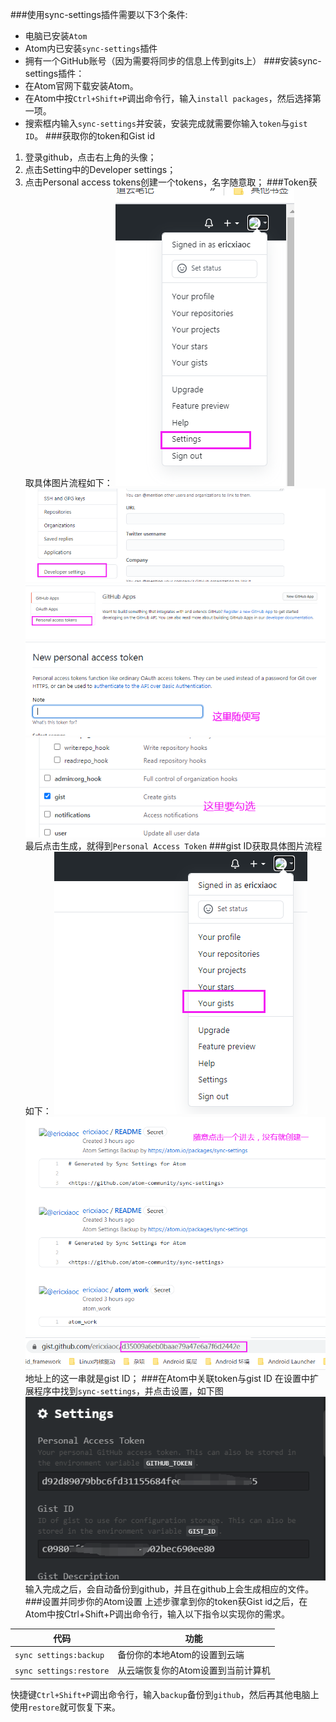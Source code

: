 ###使用sync-settings插件需要以下3个条件:
* 电脑已安装`Atom`
* Atom内已安装`sync-settings`插件
* 拥有一个GitHub账号（因为需要将同步的信息上传到gits上）
###安装sync-settings插件：
* 在Atom官网下载安装Atom。
* 在Atom中按`Ctrl+Shift+P`调出命令行，输入`install packages`，然后选择第一项。
* 搜索框内输入`sync-settings`并安装，安装完成就需要你输入`token`与`gist ID`。
###获取你的token和Gist id
1. 登录github，点击右上角的头像；
2. 点击Setting中的Developer settings；
3. 点击Personal access tokens创建一个tokens，名字随意取；
###Token获取具体图片流程如下：
![a](assets/markdown-img-paste-20210120115315204.png)
![b](assets/markdown-img-paste-20210120115400400.png)
![c](assets/markdown-img-paste-2021012011543357.png)
![d](assets/markdown-img-paste-20210120115520339.png)
![e](assets/markdown-img-paste-20210120115620441.png)
最后点击生成，就得到`Personal Access Token`
###gist ID获取具体图片流程如下：
![a](assets/markdown-img-paste-20210120134334646.png)
![b](assets/markdown-img-paste-20210120134651718.png)
![c](assets/markdown-img-paste-20210120134725409.png)
地址上的这一串就是gist ID；
###在Atom中关联token与gist ID
在设置中扩展程序中找到`sync-settings`，并点击设置，如下图
![a](assets/markdown-img-paste-20210120135236448.png)
输入完成之后，会自动备份到github，并且在github上会生成相应的文件。
###设置并同步你的Atom设置
上述步骤拿到你的token获Gist id之后，在Atom中按Ctrl+Shift+P调出命令行，输入以下指令以实现你的需求。

代码|功能
--|--
`sync settings:backup`	|备份你的本地Atom的设置到云端
`sync settings:restore`	|从云端恢复你的Atom设置到当前计算机

快捷键`Ctrl+Shift+P`调出命令行，输入`backup`备份到`github`，然后再其他电脑上使用`restore`就可恢复下来。
